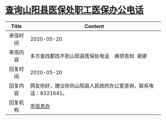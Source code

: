 # <a href="http://www.shangluo.gov.cn/zmhd/ldxxxx.jsp?urltype=leadermail.LeaderMailContentUrl&wbtreeid=1112&leadermailid=5873">查询山阳县医保处职工医保办公电话</a>
|Title|Content|
|:---:|---|
|来信时间|2020-05-20|
|来信内容|多方查找都找不到山阳县医保处电话    麻烦告知  谢谢|
|回复时间|2020-05-20|
|回复内容|网友你好，建议你向山阳县人民政府办公室咨询，联系电话：8321641。|
|回复机构|<a href="../../categories/agencies/市信息办.md">市信息办</a>|
